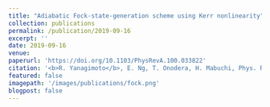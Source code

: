 ```yaml
---
title: "Adiabatic Fock-state-generation scheme using Kerr nonlinearity"
collection: publications
permalink: /publication/2019-09-16
excerpt: ''
date: 2019-09-16
venue: 
paperurl: 'https://doi.org/10.1103/PhysRevA.100.033822'
citation: '<b>R. Yanagimoto</b>, E. Ng, T. Onodera, H. Mabuchi, Phys. Rev. A <b>100</b>, 033822 (2019).'
featured: false
imagepath: '/images/publications/fock.png'
blogpost: false
---
```


